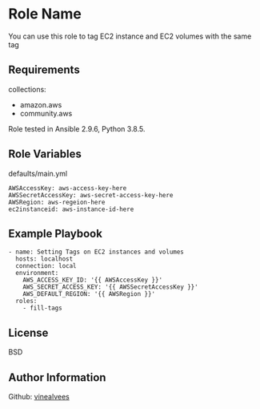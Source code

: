 Role Name
=========

You can use this role to tag EC2 instance and EC2 volumes with the same tag

Requirements
------------

collections:
- amazon.aws
- community.aws

Role tested in Ansible 2.9.6, Python 3.8.5.

Role Variables
--------------
defaults/main.yml
```
AWSAccessKey: aws-access-key-here
AWSSecretAccessKey: aws-secret-access-key-here
AWSRegion: aws-regeion-here
ec2instanceid: aws-instance-id-here
```

Example Playbook
----------------

````
- name: Setting Tags on EC2 instances and volumes
  hosts: localhost
  connection: local
  environment:
    AWS_ACCESS_KEY_ID: '{{ AWSAccessKey }}'
    AWS_SECRET_ACCESS_KEY: '{{ AWSSecretAccessKey }}'
    AWS_DEFAULT_REGION: '{{ AWSRegion }}'
  roles:
    - fill-tags
````

License
-------

BSD

Author Information
------------------

Github: [vinealvees](https://github.com/vinealvees)
